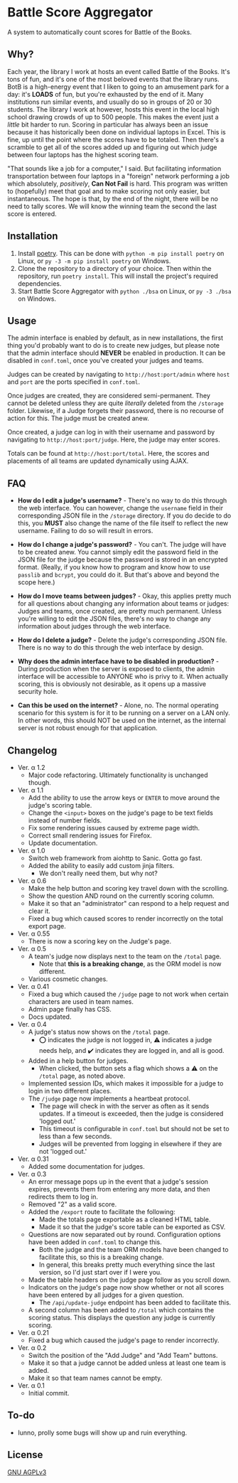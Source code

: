 # Battle Score Aggregator
A system to automatically count scores for Battle of the Books.

## Why?
Each year, the library I work at hosts an event called Battle of the Books. It's tons of fun, and it's one of the most beloved events that the library runs. BotB is a high-energy event that I liken to going to an amusement park for a day: it's **LOADS** of fun, but you're exhausted by the end of it. Many institutions run similar events, and usually do so in groups of 20 or 30 students. The library I work at however, hosts this event in the local high school drawing crowds of up to 500 people. This makes the event just a *little* bit harder to run. Scoring in particular has always been an issue because it has historically been done on individual laptops in Excel. This is fine, up until the point where the scores have to be totaled. Then there's a scramble to get all of the scores added up and figuring out which judge between four laptops has the highest scoring team.

"That sounds like a job for a computer," I said. But facilitating information transportation between four laptops in a "foreign" network performing a job which absolutely, *positively*, **Can Not Fail** is hard. This program was written to (hopefully) meet that goal and to make scoring not only easier, but instantaneous. The hope is that, by the end of the night, there will be no need to tally scores. We will know the winning team the second the last score is entered.

## Installation
1. Install [poetry](https://python-poetry.org/). This can be done with `python -m pip install poetry` on Linux, or `py -3 -m pip install poetry` on Windows.
2. Clone the repository to a directory of your choice. Then within the repository, run `poetry install`. This will install the project's required dependencies.
3. Start Battle Score Aggregator with `python ./bsa` on Linux, or `py -3 ./bsa` on Windows.

## Usage
The admin interface is enabled by default, as in new installations, the first thing you'd probably want to do is to create new judges, but please note that the admin interface should **NEVER** be enabled in production. It can be disabled in `conf.toml`, once you've created your judges and teams.

Judges can be created by navigating to `http://host:port/admin` where `host` and `port` are the ports specified in `conf.toml`.

Once judges are created, they are considered semi-permanent. They cannot be deleted unless they are quite *literally* deleted from the `/storage` folder. Likewise, if a Judge forgets their password, there is no recourse of action for this. The judge must be created anew.

Once created, a judge can log in with their username and password by navigating to `http://host:port/judge`. Here, the judge may enter scores.

Totals can be found at `http://host:port/total`. Here, the scores and placements of all teams are updated dynamically using AJAX.

## FAQ
- **How do I edit a judge's username?** - There's no way to do this through the web interface. You can however, change the `username` field in their corresponding JSON file in the `/storage` directory. If you do decide to do this, you **MUST** also change the name of the file itself to reflect the new username. Failing to do so will result in errors.

- **How do I change a judge's password?** - You can't. The judge will have to be created anew. You cannot simply edit the password field in the JSON file for the judge because the password is stored in an encrypted format. (Really, if you know how to program and know how to use `passlib` and `bcrypt`, you could do it. But that's above and beyond the scope here.)

- **How do I move teams between judges?** - Okay, this applies pretty much for all questions about changing any information about teams or judges: Judges and teams, once created, are pretty much permanent. Unless you're willing to edit the JSON files, there's no way to change any information about judges through the web interface.

- **How do I delete a judge?** - Delete the judge's corresponding JSON file. There is no way to do this through the web interface by design.

- **Why does the admin interface have to be disabled in production?** - During production when the server is exposed to clients, the admin interface will be accessible to ANYONE who is privy to it. When actually scoring, this is obviously not desirable, as it opens up a massive security hole.

- **Can this be used on the internet?** - Alone, no. The normal operating scenario for this system is for it to be running on a server on a LAN only. In other words, this should NOT be used on the internet, as the internal server is not robust enough for that application.

## Changelog
* Ver. α 1.2
  - Major code refactoring. Ultimately functionality is unchanged though.
* Ver. α 1.1
  - Add the ability to use the arrow keys or `ENTER` to move around the judge's scoring table.
  - Change the `<input>` boxes on the judge's page to be text fields instead of number fields.
  - Fix some rendering issues caused by extreme page width.
  - Correct small rendering issues for Firefox.
  - Update documentation.
* Ver. α 1.0
  - Switch web framework from aiohttp to Sanic. Gotta go fast.
  - Added the ability to easily add custom jinja filters.
    - We don't really need them, but why not?
* Ver. α 0.6
  - Make the help button and scoring key travel down with the scrolling.
  - Show the question AND round on the currently scoring column.
  - Make it so that an "administrator" can respond to a help request and clear it.
  - Fixed a bug which caused scores to render incorrectly on the total export page.
* Ver. α 0.55
  - There is now a scoring key on the Judge's page.
* Ver. α 0.5
  - A team's judge now displays next to the team on the `/total` page.
    - Note that **this is a breaking change**, as the ORM model is now different.
  - Various cosmetic changes.
* Ver. α 0.41
  - Fixed a bug which caused the `/judge` page to not work when certain characters are used in team names.
  - Admin page finally has CSS.
  - Docs updated.
* Ver. α 0.4
  - A judge's status now shows on the `/total` page.
    - ⭕ indicates the judge is not logged in, ⚠️ indicates a judge needs help, and ✔️ indicates they are logged in, and all is good.
  - Added in a help button for judges.
    - When clicked, the button sets a flag which shows a ⚠️ on the `/total` page, as noted above.
  - Implemented session IDs, which makes it impossible for a judge to login in two different places.
  - The `/judge` page now implements a heartbeat protocol.
    - The page will check in with the server as often as it sends updates. If a timeout is exceeded, then the judge is considered 'logged out.'
    - This timeout is configurable in `conf.toml` but should not be set to less than a few seconds.
    - Judges will be prevented from logging in elsewhere if they are not 'logged out.'
* Ver. α 0.31
  - Added some documentation for judges.
* Ver. α 0.3
  - An error message pops up in the event that a judge's session expires, prevents them from entering any more data, and then redirects them to log in.
  - Removed "2" as a valid score.
  - Added the `/export` route to facilitate the following:
    - Made the totals page exportable as a cleaned HTML table.
    - Made it so that the judge's score table can be exported as CSV.
  - Questions are now separated out by round. Configuration options have been added in `conf.toml` to change this.
    - Both the judge and the team ORM models have been changed to facilitate this, so this is a breaking change.
    - In general, this breaks pretty much everything since the last version, so I'd just start over if I were you.
  - Made the table headers on the judge page follow as you scroll down.
  - Indicators on the judge's page now show whether or not all scores have been entered by all judges for a given question.
    - The `/api/update-judge` endpoint has been added to facilitate this.
  - A second column has been added to `/total` which contains the scoring status. This displays the question any judge is currently scoring.
* Ver. α 0.21
  - Fixed a bug which caused the judge's page to render incorrectly.
* Ver. α 0.2
  - Switch the position of the "Add Judge" and "Add Team" buttons.
  - Make it so that a judge cannot be added unless at least one team is added.
  - Make it so that team names cannot be empty.
* Ver. α 0.1
  - Initial commit.

## To-do
- Iunno, prolly some bugs will show up and ruin everything.


## License
[GNU AGPLv3](https://choosealicense.com/licenses/agpl-3.0/)
